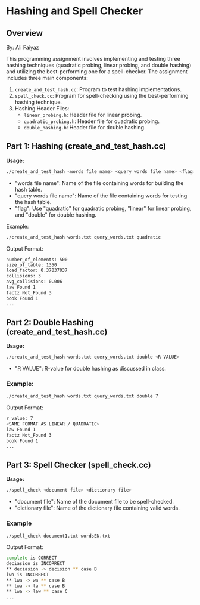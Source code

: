 # Hashing and Spell Checker 

## Overview
By: Ali Faiyaz

This programming assignment involves implementing and testing three hashing techniques (quadratic probing, linear probing, and double hashing) and utilizing the best-performing one for a spell-checker. The assignment includes three main components:

1. `create_and_test_hash.cc`: Program to test hashing implementations.
2. `spell_check.cc`: Program for spell-checking using the best-performing hashing technique.
3. Hashing Header Files:
   - `linear_probing.h`: Header file for linear probing.
   - `quadratic_probing.h`: Header file for quadratic probing.
   - `double_hashing.h`: Header file for double hashing.

## Part 1: Hashing (create_and_test_hash.cc)
**Usage:**
```bash
./create_and_test_hash <words file name> <query words file name> <flag>
```
- "words file name": Name of the file containing words for building the hash table.
- "query words file name": Name of the file containing words for testing the hash table.
- "flag": Use "quadratic" for quadratic probing, "linear" for linear probing, and "double" for double hashing.

Example: 
```bash
./create_and_test_hash words.txt query_words.txt quadratic

```

Output Format:
```bash
number_of_elements: 500 
size_of_table: 1350 
load_factor: 0.37037037 
collisions: 3 
avg_collisions: 0.006
law Found 1
factz Not_Found 3
book Found 1
...
```
## Part 2: Double Hashing (create_and_test_hash.cc)
**Usage:**
```bash
./create_and_test_hash words.txt query_words.txt double <R VALUE>
```
- "R VALUE": R-value for double hashing as discussed in class.

### Example:
```bash
./create_and_test_hash words.txt query_words.txt double 7

```

Output Format:
```bash
r_value: 7
<SAME FORMAT AS LINEAR / QUADRATIC>
law Found 1
factz Not_Found 3
book Found 1
...

```
## Part 3: Spell Checker (spell_check.cc)
**Usage:**
```bash
./spell_check <document file> <dictionary file>
```
- "document file": Name of the document file to be spell-checked.
- "dictionary file": Name of the dictionary file containing valid words.

### Example 
```bash
./spell_check document1.txt wordsEN.txt
```
Output Format:
```bash
complete is CORRECT
deciasion is INCORRECT
** deciasion -> decision ** case B
lwa is INCORRECT
** lwa -> wa ** case B
** lwa -> la ** case B
** lwa -> law ** case C
...

```
